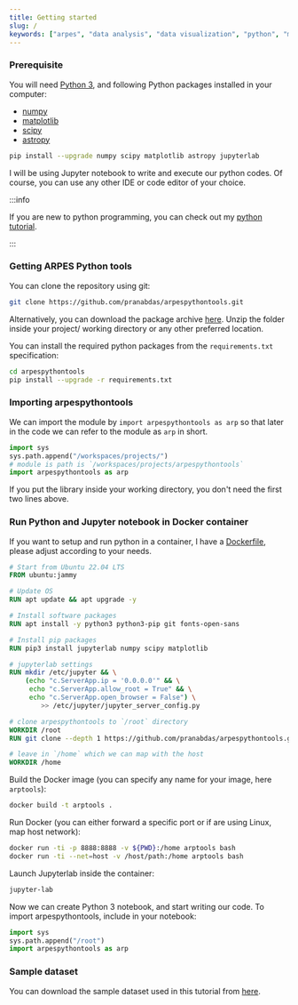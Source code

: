 ```yaml
---
title: Getting started
slug: /
keywords: ["arpes", "data analysis", "data visualization", "python", "matplotlib", "scienta-omicron", "scienta", "ses"]
---
```

### Prerequisite
You will need [Python 3](https://www.python.org/), and following Python packages
installed in your computer:

- [numpy](https://numpy.org/)
- [matplotlib](https://matplotlib.org/)
- [scipy](https://www.scipy.org/)
- [astropy](https://www.astropy.org)

```bash
pip install --upgrade numpy scipy matplotlib astropy jupyterlab
```

I will be using Jupyter notebook to write and execute our python codes. Of
course, you can use any other IDE or code editor of your choice.

:::info

If you are new to python programming, you can check out my [python tutorial](
https://pranabdas.github.io/python-tutorial/).

:::

### Getting ARPES Python tools
You can clone the repository using git:

```bash
git clone https://github.com/pranabdas/arpespythontools.git
```

Alternatively, you can download the package archive [here](
https://github.com/pranabdas/arpespythontools/releases). Unzip the folder inside
your project/ working directory or any other preferred location.

You can install the required python packages from the `requirements.txt`
specification:
```bash
cd arpespythontools
pip install --upgrade -r requirements.txt
```

### Importing arpespythontools

We can import the module by `import arpespythontools as arp` so that later in
the code we can refer to the module as `arp` in short.
```python
import sys
sys.path.append("/workspaces/projects/")
# module is path is `/workspaces/projects/arpespythontools`
import arpespythontools as arp
```

If you put the library inside your working directory, you don't need the first
two lines above.

### Run Python and Jupyter notebook in Docker container

If you want to setup and run python in a container, I have a
[Dockerfile](https://github.com/pranabdas/arpespythontools/blob/master/Dockerfile),
please adjust according to your needs.
```dockerfile title="Dockerfile" showLineNumbers
# Start from Ubuntu 22.04 LTS
FROM ubuntu:jammy

# Update OS
RUN apt update && apt upgrade -y

# Install software packages
RUN apt install -y python3 python3-pip git fonts-open-sans

# Install pip packages
RUN pip3 install jupyterlab numpy scipy matplotlib

# jupyterlab settings
RUN mkdir /etc/jupyter && \
    (echo "c.ServerApp.ip = '0.0.0.0'" && \
     echo "c.ServerApp.allow_root = True" && \
     echo "c.ServerApp.open_browser = False") \
        >> /etc/jupyter/jupyter_server_config.py

# clone arpespythontools to `/root` directory
WORKDIR /root
RUN git clone --depth 1 https://github.com/pranabdas/arpespythontools.git

# leave in `/home` which we can map with the host
WORKDIR /home
```

Build the Docker image (you can specify any name for your image, here
`arptools`):
```bash
docker build -t arptools .
```

Run Docker (you can either forward a specific port or if are using Linux, map
host network):
```bash
docker run -ti -p 8888:8888 -v ${PWD}:/home arptools bash
docker run -ti --net=host -v /host/path:/home arptools bash
```

Launch Jupyterlab inside the container:
```bash
jupyter-lab
```

Now we can create Python 3 notebook, and start writing our code. To import
arpespythontools, include in your notebook:
```python
import sys
sys.path.append("/root")
import arpespythontools as arp
```

### Sample dataset
You can download the sample dataset used in this tutorial from [here](
http://dx.doi.org/10.17632/rfhhh54g9m).
